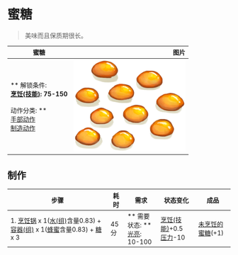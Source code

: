 # 蜜糖  
> 美味而且保质期很长。  
  
  蜜糖  |   图片   
 ----  |  ----:   
 ** 解锁条件: **<br>[烹饪(技能)](Skill_Cooking.md): 75-150<br><br>** 动作分类: **<br>[手部动作](HandAction.md)<br>[制造动作](CraftAction.md)  |  <img decoding="async" src="Sprite/BeeHoneyCandy.png" href="a.md" style="max-width:300px;max-height:300px;">   
  
## 制作  
步骤  |  耗时  |  需求  |  状态变化  |  成品  
----  |  ----  |  ----  |  ----  |  ----  
1. [烹饪锅](CookingPot.md) x 1([水(组)](GpTag_WaterFresh.md)含量0.83) + [容器(组)](GpTag_Containers.md) x 1([蜂蜜](LQ_Honey.md)含量0.83) + [糖](Sugar.md) x 3  |  45分  |  ** 需要状态: **<br>[光亮](Light.md): 10-100  |  [烹饪(技能)](Skill_Cooking.md)+0.5<br>[压力](Stress.md)-10  |  [未烹饪的蜜糖](HoneyCandyUncooked.md)(+1)  


<script>document.title="蜜糖 - 卡牌生存百科 Card Survival Wiki";</script>